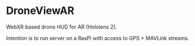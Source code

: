 # DroneViewAR

WebXR based drone HUD for AR (Hololens 2).

Intention is to run server on a RasPi with access to GPS + MAVLink streams.

